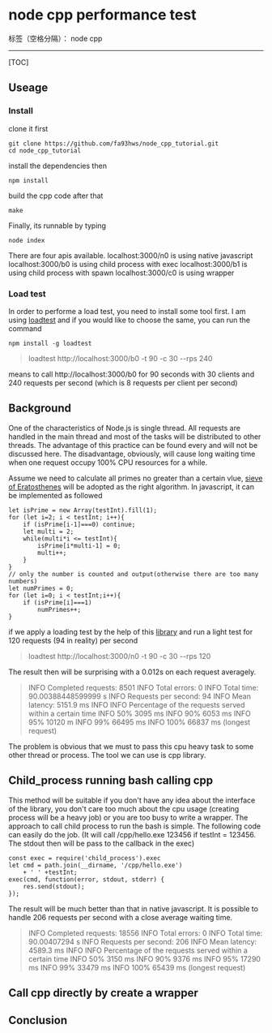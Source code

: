 # node cpp performance test

标签（空格分隔）： node cpp

---

[TOC]
## Useage
### Install
clone it first
```
git clone https://github.com/fa93hws/node_cpp_tutorial.git
cd node_cpp_tutorial
```
install the dependencies then
```
npm install
```

build the cpp code after that
```
make
```

Finally, its runnable by typing
```
node index
```

There are four apis available.
localhost:3000/n0 is using native javascript
localhost:3000/b0 is using child process with exec
localhost:3000/b1 is using child process with spawn
localhost:3000/c0 is using wrapper

### Load test
In order to performe a load test, you need to install some tool first. I am using [loadtest][2] and if you would like to choose the same, you can run the command
```
npm install -g loadtest
```
> loadtest http://localhost:3000/b0 -t 90 -c 30 --rps 240

means to call http://localhost:3000/b0 for 90 seconds with 30 clients and 240 requests per second (which is 8 requests per client per second)

## Background
One of the characteristics of Node.js is single thread. All requests are handled in the main thread and most of the tasks will be distributed to other threads. The advantage of this practice can be found every and will not be discussed here. The disadvantage, obviously, will cause long waiting time when one request occupy 100% CPU resources for a while.

Assume we need to calculate all primes no greater than a certain vlue, [sieve of Eratosthenes][1] will be adopted as the right algorithm. In javascript, it can be implemented as followed
```
let isPrime = new Array(testInt).fill(1);
for (let i=2; i < testInt; i++){
    if (isPrime[i-1]===0) continue;
    let multi = 2;
    while(multi*i <= testInt){
        isPrime[i*multi-1] = 0;
        multi++;
    }
}
// only the number is counted and output(otherwise there are too many numbers)
let numPrimes = 0;
for (let i=0; i < testInt;i++){
    if (isPrime[i]===1)
        numPrimes++;
}
```
if we apply a loading test by the help of this [library][2] and run a light test for 120 requests (94 in reality) per second
> loadtest http://localhost:3000/n0 -t 90 -c 30 --rps 120

The result then will be surprising with a 0.012s on each request averagely.
> INFO Completed requests:  8501
INFO Total errors:        0
INFO Total time:          90.00388448599999 s
INFO Requests per second: 94
INFO Mean latency:        5151.9 ms
INFO 
INFO Percentage of the requests served within a certain time
INFO   50%      3095 ms
INFO   90%      6053 ms
INFO   95%      10120 m
INFO   99%      66495 ms
INFO  100%      66837 ms (longest request)

The problem is obvious that we must to pass this cpu heavy task to some other thread or process. The tool we can use is cpp library.

## Child_process running bash calling cpp
This method will be suitable if you don't have any idea about the interface of the library, you don't care too much about the cpu usage (creating process will be a heavy job) or you are too busy to write a wrapper.
The approach to call child process to run the bash is simple. The following code can easily do the job. (It will call /cpp/hello.exe 123456 if testInt = 123456. The stdout then will be pass to the callback in the exec)
```
const exec = require('child_process').exec
let cmd = path.join(__dirname, '/cpp/hello.exe')
    + ' ' +testInt;
exec(cmd, function(error, stdout, stderr) {
    res.send(stdout);
});
```
The result will be much better than that in native javascript. It is possible to handle 206 requests per second with a close average waiting time.
> INFO Completed requests:  18556
INFO Total errors:        0
INFO Total time:          90.00407294 s
INFO Requests per second: 206
INFO Mean latency:        4589.3 ms
INFO 
INFO Percentage of the requests served within a certain time
INFO   50%      3150 ms
INFO   90%      9376 ms
INFO   95%      17290 ms
INFO   99%      33479 ms
INFO  100%      65439 ms (longest request)

## Call cpp directly by create a wrapper

## Conclusion
  [1]: https://zh.wikipedia.org/wiki/%E5%9F%83%E6%8B%89%E6%89%98%E6%96%AF%E7%89%B9%E5%B0%BC%E7%AD%9B%E6%B3%95
  [2]: https://www.npmjs.com/package/loadtest